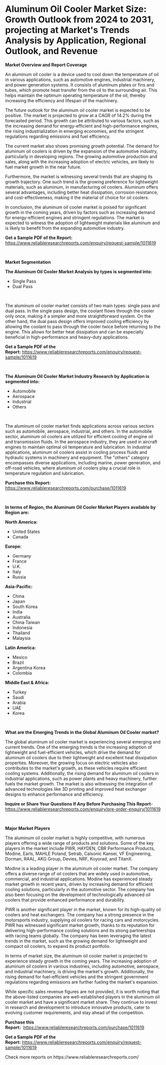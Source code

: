 <p><h1>Aluminum Oil Cooler Market Size: Growth Outlook from 2024 to 2031, projecting at Market's Trends Analysis by Application, Regional Outlook, and Revenue</h1></p><p><strong>Market Overview and Report Coverage</strong></p>
<p><p>An aluminum oil cooler is a device used to cool down the temperature of oil in various applications, such as automotive engines, industrial machinery, and power generation systems. It consists of aluminum plates or fins and tubes, which promote heat transfer from the oil to the surrounding air. This helps maintain the optimum operating temperature of the oil, thereby increasing the efficiency and lifespan of the machinery.</p><p>The future outlook for the aluminum oil cooler market is expected to be positive. The market is projected to grow at a CAGR of 14.2% during the forecasted period. This growth can be attributed to various factors, such as the increasing demand for energy-efficient and high-performance engines, the rising industrialization in emerging economies, and the stringent regulations regarding emissions and fuel efficiency.</p><p>The current market also shows promising growth potential. The demand for aluminum oil coolers is driven by the expansion of the automotive industry, particularly in developing regions. The growing automotive production and sales, along with the increasing adoption of electric vehicles, are likely to fuel market growth in the near future.</p><p>Furthermore, the market is witnessing several trends that are shaping its growth trajectory. One such trend is the growing preference for lightweight materials, such as aluminum, in manufacturing oil coolers. Aluminum offers several advantages, including better heat dissipation, corrosion resistance, and cost-effectiveness, making it the material of choice for oil coolers.</p><p>In conclusion, the aluminum oil cooler market is poised for significant growth in the coming years, driven by factors such as increasing demand for energy-efficient engines and stringent regulations. The market is expected to witness the adoption of lightweight materials like aluminum and is likely to benefit from the expanding automotive industry.</p></p>
<p><strong>Get a Sample PDF of the Report:</strong> <a href="https://www.reliableresearchreports.com/enquiry/request-sample/1011619">https://www.reliableresearchreports.com/enquiry/request-sample/1011619</a></p>
<p>&nbsp;</p>
<p><strong>Market Segmentation</strong></p>
<p><strong>The Aluminum Oil Cooler Market Analysis by types is segmented into:</strong></p>
<p><ul><li>Single Pass</li><li>Dual Pass</li></ul></p>
<p>&nbsp;</p>
<p><p>The aluminum oil cooler market consists of two main types: single pass and dual pass. In the single pass design, the coolant flows through the cooler only once, making it a simpler and more straightforward system. On the other hand, the dual pass design offers improved cooling efficiency by allowing the coolant to pass through the cooler twice before returning to the engine. This allows for better heat dissipation and can be especially beneficial in high-performance and heavy-duty applications.</p></p>
<p><strong>Get a Sample PDF of the Report:</strong>&nbsp;<a href="https://www.reliableresearchreports.com/enquiry/request-sample/1011619">https://www.reliableresearchreports.com/enquiry/request-sample/1011619</a></p>
<p>&nbsp;</p>
<p><strong>The Aluminum Oil Cooler Market Industry Research by Application is segmented into:</strong></p>
<p><ul><li>Automobile</li><li>Aerospace</li><li>Industrial</li><li>Others</li></ul></p>
<p>&nbsp;</p>
<p><p>The aluminum oil cooler market finds applications across various sectors such as automobile, aerospace, industrial, and others. In the automobile sector, aluminum oil coolers are utilized for efficient cooling of engine oil and transmission fluids. In the aerospace industry, they are used in aircraft engines to maintain optimal oil temperature and lubrication. In industrial applications, aluminum oil coolers assist in cooling process fluids and hydraulic systems in machinery and equipment. The "others" category encompasses diverse applications, including marine, power generation, and off-road vehicles, where aluminum oil coolers play a crucial role in temperature regulation and lubrication.</p></p>
<p><strong>Purchase this Report:</strong>&nbsp; <a href="https://www.reliableresearchreports.com/purchase/1011619">https://www.reliableresearchreports.com/purchase/1011619</a></p>
<p>&nbsp;</p>
<p><strong>In terms of Region, the Aluminum Oil Cooler Market Players available by Region are:</strong></p>
<p>
    <p> <strong> North America: </strong>
        <ul>
            <li>United States</li>
            <li>Canada</li>
        </ul>
        </p> 
    <p> <strong> Europe: </strong>
        <ul>
            <li>Germany</li>
            <li>France</li>
            <li>U.K.</li>
            <li>Italy</li>
            <li>Russia</li>
        </ul>
        </p> 
    <p> <strong> Asia-Pacific: </strong>
        <ul>
            <li>China</li>
            <li>Japan</li>
            <li>South Korea</li>
            <li>India</li>
            <li>Australia</li>
            <li>China Taiwan</li>
            <li>Indonesia</li>
            <li>Thailand</li>
            <li>Malaysia</li>
        </ul>
        </p> 
    <p> <strong> Latin America: </strong>
        <ul>
            <li>Mexico</li>
            <li>Brazil</li>
            <li>Argentina Korea</li>
            <li>Colombia</li>
        </ul>
        </p> 
    <p> <strong> Middle East & Africa: </strong>
        <ul>
            <li>Turkey</li>
            <li>Saudi</li>
            <li>Arabia</li>
            <li>UAE</li>
            <li>Korea</li>
        </ul>
    </p>
    </p>
<p>&nbsp;</p>
<p><strong>What are the Emerging Trends in the Global Aluminum Oil Cooler market?</strong></p>
<p><p>The global aluminum oil cooler market is experiencing several emerging and current trends. One of the emerging trends is the increasing adoption of lightweight and fuel-efficient vehicles, which drive the demand for aluminum oil coolers due to their lightweight and excellent heat dissipation properties. Moreover, the growing focus on electric vehicles also contributes to the market's growth, as these vehicles require efficient cooling systems. Additionally, the rising demand for aluminum oil coolers in industrial applications, such as power plants and heavy machinery, further fuels the market growth. The market is also witnessing the integration of advanced technologies like 3D printing and improved heat exchanger designs to enhance performance and efficiency.</p></p>
<p><strong>Inquire or Share Your Questions If Any Before Purchasing This Report</strong>- <a href="https://www.reliableresearchreports.com/enquiry/pre-order-enquiry/1011619">https://www.reliableresearchreports.com/enquiry/pre-order-enquiry/1011619</a></p>
<p>&nbsp;</p>
<p><strong>Major Market Players</strong></p>
<p><p>The aluminum oil cooler market is highly competitive, with numerous players offering a wide range of products and solutions. Some of the key players in the market include PWR, HAYDEN, CBR Performance Products, Modine, Earls, MAHLE Poland, Setrab, Calsonic Kansei, VF Engineering, Dorman, RAAL, AKG Group, Devies, NRF, Koyorad, and TitanX.</p><p>Modine is a leading player in the aluminum oil cooler market. The company offers a diverse range of oil coolers that are widely used in automotive, commercial, and industrial applications. Modine has experienced steady market growth in recent years, driven by increasing demand for efficient cooling solutions, particularly in the automotive sector. The company has also been focusing on the development of technologically advanced oil coolers that provide enhanced performance and durability. </p><p>PWR is another significant player in the market, known for its high-quality oil coolers and heat exchangers. The company has a strong presence in the motorsports industry, supplying oil coolers for racing cars and motorcycles. PWR has witnessed significant market growth, thanks to its reputation for delivering high-performance cooling solutions and its strong partnerships with racing teams globally. The company has been leveraging the latest trends in the market, such as the growing demand for lightweight and compact oil coolers, to expand its product portfolio.</p><p>In terms of market size, the aluminum oil cooler market is projected to experience steady growth in the coming years. The increasing adoption of aluminum oil coolers in various industries, including automotive, aerospace, and industrial machinery, is driving the market's growth. Additionally, the rising demand for fuel-efficient vehicles and the stringent government regulations regarding emissions are further fueling the market's expansion.</p><p>While specific sales revenue figures are not provided, it is worth noting that the above-listed companies are well-established players in the aluminum oil cooler market and have a significant market share. They continue to invest in research and development to introduce innovative products, cater to evolving customer requirements, and stay ahead of the competition.</p></p>
<p><strong>Purchase this Report:</strong>&nbsp;&nbsp;<a href="https://www.reliableresearchreports.com/purchase/1011619">https://www.reliableresearchreports.com/purchase/1011619</a></p>
<p></p>
<p><strong>Get a Sample PDF of the Report:</strong>&nbsp;<a href="https://www.reliableresearchreports.com/enquiry/request-sample/1011619">https://www.reliableresearchreports.com/enquiry/request-sample/1011619</a></p>
<p>Check more reports on https://www.reliableresearchreports.com/</p>
